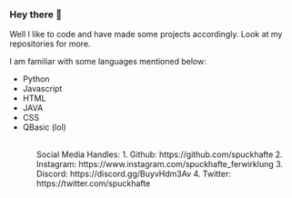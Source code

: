 ### Hey there 👋

Well I like to code and have made some projects accordingly.
Look at my repositories for more.

I am familiar with some languages mentioned below: 
<ul>
  <li>Python</li>
  <li>Javascript</li>
  <li>HTML</li>
  <li>JAVA</li>
  <li>CSS</li>
  <li>QBasic (lol)</li>
<ul>
<br>
Social Media Handles:
1. Github: https://github.com/spuckhafte
2. Instagram: https://www.instagram.com/spuckhafte_ferwirklung
3. Discord: https://discord.gg/BuyvHdm3Av
4. Twitter: https://twitter.com/spuckhafte

